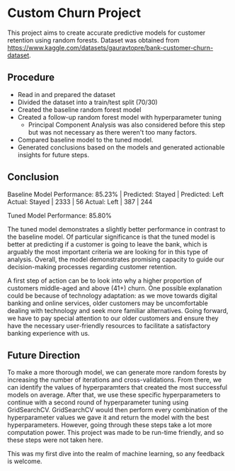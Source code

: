 # Custom Churn Project

This project aims to create accurate predictive models for customer retention using random forests.
Dataset was obtained from https://www.kaggle.com/datasets/gauravtopre/bank-customer-churn-dataset.

## Procedure
  * Read in and prepared the dataset
  * Divided the dataset into a train/test split (70/30)
  * Created the baseline random forest model
  * Created a follow-up random forest model with hyperparameter tuning
    * Principal Component Analysis was also considered before this step but was not necessary as there weren't too many factors.
  * Compared baseline model to the tuned model.
  * Generated conclusions based on the models and generated actionable insights for future steps.

## Conclusion
Baseline Model Performance: 85.23%
 | Predicted: Stayed | Predicted: Left
Actual: Stayed  | 2333 | 56
Actual: Left  | 387 | 244

Tuned Model Performance: 85.80%

The tuned model demonstrates a slightly better performance in contrast to the baseline model. Of particular significance is that the tuned model is better at predicting if a customer is going to leave the bank, which is arguably the most important criteria we are looking for in this type of analysis. Overall, the model demonstrates promising capacity to guide our decision-making processes regarding customer retention.

A first step of action can be to look into why a higher proportion of customers middle-aged and above (41+) churn. One possible explanation could be because of technology adaptation: as we move towards digital banking and online services, older customers may be uncomfortable dealing with technology and seek more familiar alternatives. Going forward, we have to pay special attention to our older customers and ensure they have the necessary user-friendly resources to facilitate a satisfactory banking experience with us.

## Future Direction
To make a more thorough model, we can generate more random forests by increasing the number of iterations and cross-validations.
From there, we can identify the values of hyperparamters that created the most successful models on average. 
After that, we use these specific hyperparameters to continue with a second round of hyperparameter tuning using GridSearchCV. GridSearchCV would then perform every combination of the hyperparameter values we gave it and return the model with the best hyperparameters. However, going through these steps take a lot more computation power. This project was made to be run-time friendly, and so these steps were not taken here.

This was my first dive into the realm of machine learning, so any feedback is welcome.


